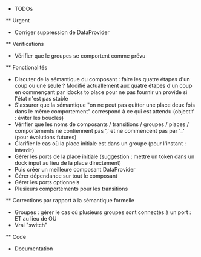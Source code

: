 * TODOs

** Urgent

- Corriger suppression de DataProvider

** Vérifications

- Vérifier que le groupes se comportent comme prévu

** Fonctionalités

- Discuter de la sémantique du composant : faire les quatre étapes d'un coup ou une seule ? Modifié actuallement aux quatre étapes d'un coup en commençant par idocks to place pour ne pas fournir un provide si l'état n'est pas stable
- S'assurer que la sémantique "on ne peut pas quitter une place deux fois dans le même comportement" correspond à ce qui est attendu (objectif : éviter les boucles)
- Vérifier que les noms de composants / transitions / groupes / places / comportements ne contiennent pas ',' et ne commencent pas par '_' (pour évolutions futures)
- Clarifier le cas où la place initiale est dans un groupe (pour l'instant : interdit)
- Gérer les ports de la place initiale (suggestion : mettre un token dans un dock input au lieu de la place directement)
- Puis créer un meilleure composant DataProvider
- Gérer dépendance sur tout le composant
- Gérer les ports optionnels
- Plusieurs comportements pour les transitions

** Corrections par rapport à la sémantique formelle

- Groupes : gérer le cas où plusieurs groupes sont connectés à un port : ET au lieu de OU
- Vrai "switch"

** Code

- Documentation
